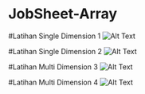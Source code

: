 # JobSheet-Array
#Latihan Single Dimension 1
![Alt Text](https://github.com/lethanfadlil/JobSheet-Array/blob/master/Array%20-%20NetBeans%20IDE%208.2%2012_09_2019%2011_16_22.png)

#Latihan Single Dimension 2
![Alt Text](https://github.com/lethanfadlil/JobSheet-Array/blob/master/Array%20-%20NetBeans%20IDE%208.2%2012_09_2019%2011_16_35.png)

#Latihan Multi Dimension 3
![Alt Text](https://github.com/lethanfadlil/JobSheet-Array/blob/master/Array%20-%20NetBeans%20IDE%208.2%2012_09_2019%2011_16_56.png)

#Latihan Multi Dimension 4
![Alt Text](https://github.com/lethanfadlil/JobSheet-Array/blob/master/Array%20-%20NetBeans%20IDE%208.2%2012_09_2019%2011_17_58.png)
